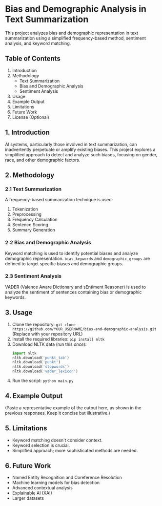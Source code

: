 # Bias and Demographic Analysis in Text Summarization

This project analyzes bias and demographic representation in text summarization using a simplified frequency-based method, sentiment analysis, and keyword matching.

## Table of Contents

1.  Introduction
2.  Methodology
    *   Text Summarization
    *   Bias and Demographic Analysis
    *   Sentiment Analysis
3.  Usage
4.  Example Output
5.  Limitations
6.  Future Work
7.  License (Optional)

## 1. Introduction

AI systems, particularly those involved in text summarization, can inadvertently perpetuate or amplify existing biases. This project explores a simplified approach to detect and analyze such biases, focusing on gender, race, and other demographic factors.

## 2. Methodology

### 2.1 Text Summarization

A frequency-based summarization technique is used:

1.  Tokenization
2.  Preprocessing
3.  Frequency Calculation
4.  Sentence Scoring
5.  Summary Generation

### 2.2 Bias and Demographic Analysis

Keyword matching is used to identify potential biases and analyze demographic representation.  `bias_keywords` and `demographic_groups` are defined to target specific biases and demographic groups.

### 2.3 Sentiment Analysis

VADER (Valence Aware Dictionary and sEntiment Reasoner) is used to analyze the sentiment of sentences containing bias or demographic keywords.

## 3. Usage

1.  Clone the repository: `git clone https://github.com/YOUR_USERNAME/bias-and-demographic-analysis.git` (Replace with your repository URL)
2.  Install the required libraries: `pip install nltk`
3.  Download NLTK data (run this *once*):
    ```python
    import nltk
    nltk.download('punkt_tab')
    nltk.download('punkt')
    nltk.download('stopwords')
    nltk.download('vader_lexicon')
    ```
4.  Run the script: `python main.py`

## 4. Example Output

(Paste a representative example of the output here, as shown in the previous responses.  Keep it concise but illustrative.)

## 5. Limitations

*   Keyword matching doesn't consider context.
*   Keyword selection is crucial.
*   Simplified approach; more sophisticated methods are needed.

## 6. Future Work

*   Named Entity Recognition and Coreference Resolution
*   Machine learning models for bias detection
*   Advanced contextual analysis
*   Explainable AI (XAI)
*   Larger datasets

